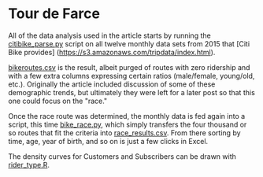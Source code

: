 # Tour de Farce

All of the data analysis used in the article starts by running the [citibike_parse.py](../master/citibike_parse.py) script on all twelve monthly data sets from 2015 that [Citi Bike provides] (https://s3.amazonaws.com/tripdata/index.html). 

[bikeroutes.csv](../master/bikeroutes.csv) is the result, albeit purged of routes with zero ridership and with a few extra columns expressing certain ratios (male/female, young/old, etc.). Originally the article included discussion of some of these demographic trends, but ultimately they were left for a later post so that this one could focus on the "race."

Once the race route was determined, the monthly data is fed again into a script, this time [bike_race.py](../master/bike_race.py), which simply transfers the four thousand or so routes that fit the criteria into [race_results.csv](../master/race_results.csv). From there sorting by time, age, year of birth, and so on is just a few clicks in Excel.

The density curves for Customers and Subscribers can be drawn with [rider_type.R](../master/rider_type.R).

